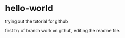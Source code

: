 # hello-world
trying out the tutorial for github

first try of branch work on github, editing the readme file.
